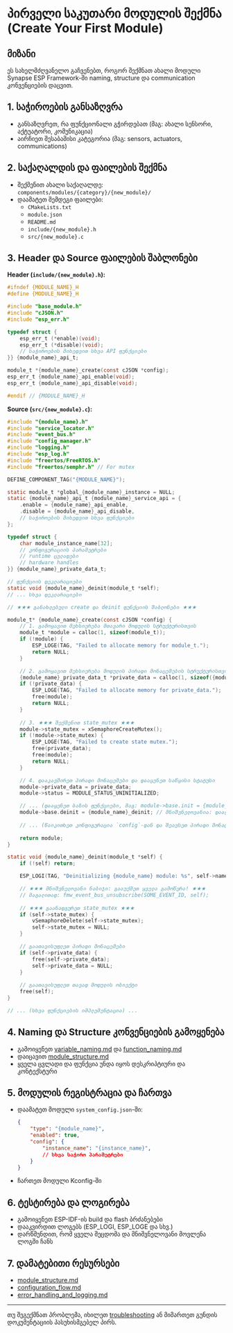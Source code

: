 # პირველი საკუთარი მოდულის შექმნა (Create Your First Module)

## მიზანი

ეს სახელმძღვანელო გაჩვენებთ, როგორ შექმნათ ახალი მოდული Synapse ESP Framework-ში naming, structure და communication კონვენციების დაცვით.

## 1. საჭიროების განსაზღვრა

- განსაზღვრეთ, რა ფუნქციონალი გჭირდებათ (მაგ: ახალი სენსორი, აქტუატორი, კომუნიკაცია)
- აირჩიეთ შესაბამისი კატეგორია (მაგ: sensors, actuators, communications)

## 2. საქაღალდის და ფაილების შექმნა

- შექმენით ახალი საქაღალდე: `components/modules/{category}/{new_module}/`
- დაამატეთ შემდეგი ფაილები:
  - `CMakeLists.txt`
  - `module.json`
  - `README.md`
  - `include/{new_module}.h`
  - `src/{new_module}.c`

## 3. Header და Source ფაილების შაბლონები

**Header (`include/{new_module}.h`):**

```c
#ifndef {MODULE_NAME}_H
#define {MODULE_NAME}_H

#include "base_module.h"
#include "cJSON.h"
#include "esp_err.h"

typedef struct {
    esp_err_t (*enable)(void);
    esp_err_t (*disable)(void);
    // საჭიროების მიხედვით სხვა API ფუნქციები
}} {module_name}_api_t;

module_t *{module_name}_create(const cJSON *config);
esp_err_t {module_name}_api_enable(void);
esp_err_t {module_name}_api_disable(void);

#endif // {MODULE_NAME}_H
```

**Source (`src/{new_module}.c`):**

```c
#include "{module_name}.h"
#include "service_locator.h"
#include "event_bus.h"
#include "config_manager.h"
#include "logging.h"
#include "esp_log.h"
#include "freertos/FreeRTOS.h"
#include "freertos/semphr.h" // For mutex

DEFINE_COMPONENT_TAG("{MODULE_NAME}");

static module_t *global_{module_name}_instance = NULL;
static {module_name}_api_t {module_name}_service_api = {
    .enable = {module_name}_api_enable,
    .disable = {module_name}_api_disable,
    // საჭიროების მიხედვით სხვა ფუნქციები
};

typedef struct {
    char module_instance_name[32];
    // კონფიგურაციის პარამეტრები
    // runtime ცვლადები
    // hardware handles
}} {module_name}_private_data_t;

// ფუნქციის დეკლარაციები
static void {module_name}_deinit(module_t *self);
// ... სხვა დეკლარაციები

// ★★★ განახლებული create და deinit ფუნქციის შაბლონები ★★★

module_t* {module_name}_create(const cJSON *config) {
    // 1. გამოყავით მეხსიერება მთავარი მოდულის სტრუქტურისთვის
    module_t *module = calloc(1, sizeof(module_t));
    if (!module) {
        ESP_LOGE(TAG, "Failed to allocate memory for module_t.");
        return NULL;
    }

    // 2. გამოყავით მეხსიერება მოდულის პირადი მონაცემების სტრუქტურისთვის
    {module_name}_private_data_t *private_data = calloc(1, sizeof({module_name}_private_data_t));
    if (!private_data) {
        ESP_LOGE(TAG, "Failed to allocate memory for private_data.");
        free(module);
        return NULL;
    }
    
    // 3. ★★★ შექმენით state_mutex ★★★
    module->state_mutex = xSemaphoreCreateMutex();
    if (!module->state_mutex) {
        ESP_LOGE(TAG, "Failed to create state mutex.");
        free(private_data);
        free(module);
        return NULL;
    }

    // 4. დააკავშირეთ პირადი მონაცემები და დააყენეთ საწყისი სტატუსი
    module->private_data = private_data;
    module->status = MODULE_STATUS_UNINITIALIZED;

    // ... (დააყენეთ ბაზის ფუნქციები, მაგ: module->base.init = {module_name}_init;) ...
    module->base.deinit = {module_name}_deinit; // მნიშვნელოვანია: დააყენეთ deinit ფუნქცია
    
    // ... (წაიკითხეთ კონფიგურაცია `config`-დან და შეავსეთ პირადი მონაცემები) ...
    
    return module;
}

static void {module_name}_deinit(module_t *self) {
    if (!self) return;

    ESP_LOGI(TAG, "Deinitializing {module_name} module: %s", self->name);

    // ★★★ მნიშვნელოვანი ნაბიჯი: გააუქმეთ ყველა გამოწერა! ★★★
    // მაგალითად: fmw_event_bus_unsubscribe(SOME_EVENT_ID, self);
    
    // ★★★ გაანადგურეთ state_mutex ★★★
    if (self->state_mutex) {
        vSemaphoreDelete(self->state_mutex);
        self->state_mutex = NULL;
    }

    // გაათავისუფლეთ პირადი მონაცემები
    if (self->private_data) {
        free(self->private_data);
        self->private_data = NULL;
    }
    
    // გაათავისუფლეთ თავად მოდულის ობიექტი
    free(self);
}

// ... (სხვა ფუნქციების იმპლემენტაცია) ...
```

## 4. Naming და Structure კონვენციების გამოყენება

- გამოიყენეთ [variable_naming.md](../convention/variable_naming.md) და [function_naming.md](../convention/function_naming.md)
- დაიცავით [module_structure.md](../convention/module_structure.md)
- ყველა ცვლადი და ფუნქცია უნდა იყოს დესკრიპტიური და კონტექსტური

## 5. მოდულის რეგისტრაცია და ჩართვა

- დაამატეთ მოდული `system_config.json`-ში:

  ```json
  {
      "type": "{module_name}",
      "enabled": true,
      "config": {
          "instance_name": "{instance_name}",
          // სხვა საჭირო პარამეტრები
      }
  }
  ```

- ჩართეთ მოდული Kconfig-ში

## 6. ტესტირება და ლოგირება

- გამოიყენეთ ESP-IDF-ის build და flash ბრძანებები
- დააკვირდით ლოგებს (ESP_LOGI, ESP_LOGE და სხვ.)
- დარწმუნდით, რომ ყველა შეცდომა და მნიშვნელოვანი მოვლენა ლოგში ჩანს

## 7. დამატებითი რესურსები

- [module_structure.md](../convention/module_structure.md)
- [configuration_flow.md](../structure/configuration_flow.md)
- [error_handling_and_logging.md](../structure/error_handling_and_logging.md)

---

თუ შეგექმნათ პრობლემა, იხილეთ [troubleshooting](../troubleshooting/) ან მიმართეთ გუნდის დოკუმენტაციის პასუხისმგებელ პირს.
